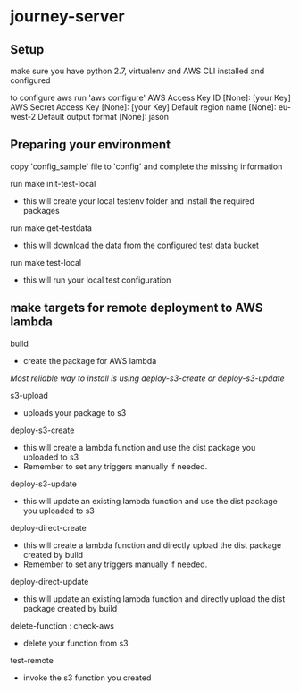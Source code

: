 # journey-server

## Setup
make sure you have python 2.7, virtualenv and AWS CLI installed and configured

to configure aws run 'aws configure'
AWS Access Key ID [None]: [your Key]
AWS Secret Access Key [None]: [your Key]
Default region name [None]: eu-west-2
Default output format [None]: jason

## Preparing your environment

copy 'config_sample' file to 'config' and complete the missing information

run make init-test-local
- this will create your local testenv folder and install the required packages

run make get-testdata
- this will download the data from the configured test data bucket

run make test-local
- this will run your local test configuration

## make targets for remote deployment to AWS lambda
build
- create the package for AWS lambda

*Most reliable way to install is using deploy-s3-create or deploy-s3-update*

s3-upload
- uploads your package to s3

deploy-s3-create
- this will create a lambda function and use the dist package you uploaded to s3
- Remember to set any triggers manually if needed.

deploy-s3-update
- this will update an existing lambda function and use the dist package you uploaded to s3

deploy-direct-create
- this will create a lambda function and directly upload the dist package created by build
- Remember to set any triggers manually if needed.

deploy-direct-update
- this will update an existing lambda function and directly upload the dist package created by build

delete-function : check-aws
- delete your function from s3

test-remote
- invoke the s3 function you created

